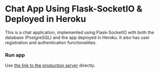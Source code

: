 # Chat App Using Flask-SocketIO & Deployed in Heroku

This is a chat application, implemented using Flask-SocketIO with both the database (PostgreSQL) and the app deployed in Heroku. It also has user registration and authentication functionalities.

### Run app
Use [the link to the production server](https://rchat-app.herokuapp.com) directly.



